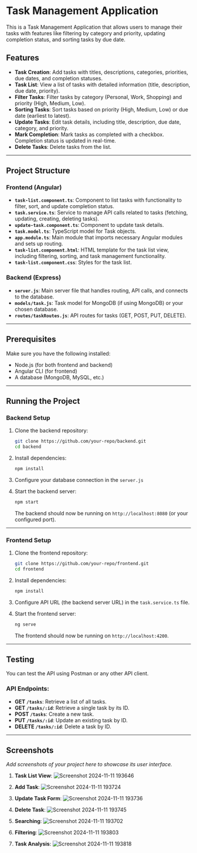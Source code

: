 # Task Management Application

This is a Task Management Application that allows users to manage their tasks with features like filtering by category and priority, updating completion status, and sorting tasks by due date.

## Features

- **Task Creation**: Add tasks with titles, descriptions, categories, priorities, due dates, and completion statuses.
- **Task List**: View a list of tasks with detailed information (title, description, due date, priority).
- **Filter Tasks**: Filter tasks by category (Personal, Work, Shopping) and priority (High, Medium, Low).
- **Sorting Tasks**: Sort tasks based on priority (High, Medium, Low) or due date (earliest to latest).
- **Update Tasks**: Edit task details, including title, description, due date, category, and priority.
- **Mark Completion**: Mark tasks as completed with a checkbox. Completion status is updated in real-time.
- **Delete Tasks**: Delete tasks from the list.

---

## Project Structure

### Frontend (Angular)

- **`task-list.component.ts`**: Component to list tasks with functionality to filter, sort, and update completion status.
- **`task.service.ts`**: Service to manage API calls related to tasks (fetching, updating, creating, deleting tasks).
- **`update-task.component.ts`**: Component to update task details.
- **`task.model.ts`**: TypeScript model for Task objects.
- **`app.module.ts`**: Main module that imports necessary Angular modules and sets up routing.
- **`task-list.component.html`**: HTML template for the task list view, including filtering, sorting, and task management functionality.
- **`task-list.component.css`**: Styles for the task list.

### Backend (Express)

- **`server.js`**: Main server file that handles routing, API calls, and connects to the database.
- **`models/task.js`**: Task model for MongoDB (if using MongoDB) or your chosen database.
- **`routes/taskRoutes.js`**: API routes for tasks (GET, POST, PUT, DELETE).

---

## Prerequisites

Make sure you have the following installed:

- Node.js (for both frontend and backend)
- Angular CLI (for frontend)
- A database (MongoDB, MySQL, etc.)

---

## Running the Project

### Backend Setup

1. Clone the backend repository:

   ```bash
   git clone https://github.com/your-repo/backend.git
   cd backend
   ```

2. Install dependencies:

   ```bash
   npm install
   ```

3. Configure your database connection in the `server.js` 

4. Start the backend server:

   ```bash
   npm start
   ```

   The backend should now be running on `http://localhost:8080` (or your configured port).

---

### Frontend Setup

1. Clone the frontend repository:

   ```bash
   git clone https://github.com/your-repo/frontend.git
   cd frontend
   ```

2. Install dependencies:

   ```bash
   npm install
   ```

3. Configure API URL (the backend server URL) in the `task.service.ts` file.

4. Start the frontend server:

   ```bash
   ng serve
   ```

   The frontend should now be running on `http://localhost:4200`.

---

## Testing

You can test the API using Postman or any other API client.

### API Endpoints:

- **GET `/tasks`**: Retrieve a list of all tasks.
- **GET `/tasks/:id`**: Retrieve a single task by its ID.
- **POST `/tasks`**: Create a new task.
- **PUT `/tasks/:id`**: Update an existing task by ID.
- **DELETE `/tasks/:id`**: Delete a task by ID.

---

## Screenshots

_Add screenshots of your project here to showcase its user interface._

1. **Task List View**:
   ![Screenshot 2024-11-11 193646](https://github.com/user-attachments/assets/fc1e02ae-a688-41be-83f8-44d22e282386)

2. **Add Task**:
   ![Screenshot 2024-11-11 193724](https://github.com/user-attachments/assets/5ff08626-b151-40b0-99b2-7618d6c31dce)
   
3. **Update Task Form**:
   ![Screenshot 2024-11-11 193736](https://github.com/user-attachments/assets/7e9e43b9-f324-47e0-9cc1-53de620aca14)

4. **Delete Task**:
   ![Screenshot 2024-11-11 193745](https://github.com/user-attachments/assets/ce6b0e1c-02a5-44f6-8889-fe5be5d0f155)

5. **Searching**:
    ![Screenshot 2024-11-11 193702](https://github.com/user-attachments/assets/068cf87e-7275-4566-829b-c631435694b5)

6. **Filtering**:
   ![Screenshot 2024-11-11 193803](https://github.com/user-attachments/assets/4dac4e73-e31b-42b9-ab07-1c0a95e4ad0b)

7. **Task Analysis**:
   ![Screenshot 2024-11-11 193818](https://github.com/user-attachments/assets/cdf5c23b-557e-412e-825a-d4abb7473496)

